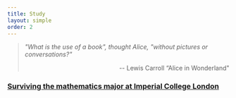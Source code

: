 ```yaml
---
title: Study
layout: simple
order: 2
---
```

>*"What is the use of a book", thought Alice, "without pictures or conversations?"*
>
><p align="right">-- Lewis Carroll “Alice in Wonderland"</p>


### [Surviving the mathematics major at Imperial College London](/study/Imperial_mathematics/Imperial_mathematics)


  


